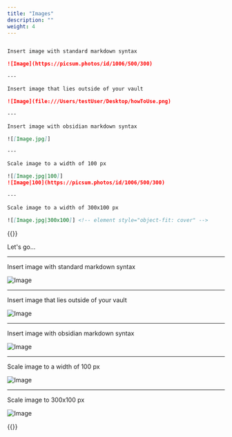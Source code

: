 ```yaml
---
title: "Images"
description: ""
weight: 4
---
```


<!--more-->

```md

Insert image with standard markdown syntax

![Image](https://picsum.photos/id/1006/500/300)

---

Insert image that lies outside of your vault

![Image](file:///Users/testUser/Desktop/howToUse.png)

---

Insert image with obsidian markdown syntax

![[Image.jpg]]

---

Scale image to a width of 100 px

![[Image.jpg|100]]
![Image|100](https://picsum.photos/id/1006/500/300)

---

Scale image to a width of 300x100 px

![[Image.jpg|300x100]] <!-- element style="object-fit: cover" -->

```

{{<revealjs theme="black" progress="true" controls="true">}}

Let's go...

---

Insert image with standard markdown syntax

![Image](https://picsum.photos/id/1006/500/300)

---

Insert image that lies outside of your vault

![Image](https://picsum.photos/id/1006/500/300)

---

Insert image with obsidian markdown syntax

![Image](https://picsum.photos/id/1006/500/300)

---

Scale image to a width of 100 px

![Image](https://picsum.photos/id/1006/100/60)

---

Scale image to 300x100 px

![Image](https://picsum.photos/id/1006/300/100)<!-- element style="object-fit: cover" -->

{{</revealjs>}}
